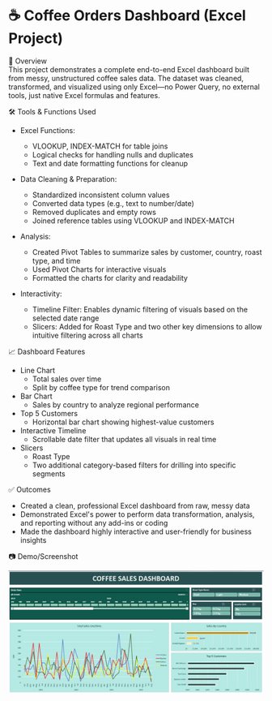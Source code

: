 # ☕ Coffee Orders Dashboard (Excel Project)  
  
📌 Overview  
This project demonstrates a complete end-to-end Excel dashboard built from messy, unstructured coffee sales data. The dataset was cleaned, transformed, and visualized using only Excel—no Power Query, no external tools, just native Excel formulas and features.  
  
🛠️ Tools & Functions Used  
  
- Excel Functions:  
  - VLOOKUP, INDEX-MATCH for table joins  
  - Logical checks for handling nulls and duplicates  
  - Text and date formatting functions for cleanup  
  
- Data Cleaning & Preparation:  
  - Standardized inconsistent column values  
  - Converted data types (e.g., text to number/date)  
  - Removed duplicates and empty rows  
  - Joined reference tables using VLOOKUP and INDEX-MATCH  
  
- Analysis:  
  - Created Pivot Tables to summarize sales by customer, country, roast type, and time  
  - Used Pivot Charts for interactive visuals  
  - Formatted the charts for clarity and readability  
  
- Interactivity:  
  - Timeline Filter: Enables dynamic filtering of visuals based on the selected date range  
  - Slicers: Added for Roast Type and two other key dimensions to allow intuitive filtering across all charts  
  
    
📈 Dashboard Features  
  
- Line Chart  
   - Total sales over time  
   - Split by coffee type for trend comparison  
- Bar Chart  
   - Sales by country to analyze regional performance  
- Top 5 Customers  
   - Horizontal bar chart showing highest-value customers  
- Interactive Timeline  
   - Scrollable date filter that updates all visuals in real time  
- Slicers  
   - Roast Type  
   - Two additional category-based filters for drilling into specific segments  
  
✅ Outcomes  
  
- Created a clean, professional Excel dashboard from raw, messy data  
- Demonstrated Excel's power to perform data transformation, analysis, and reporting without any add-ins or coding  
- Made the dashboard highly interactive and user-friendly for business insights  
  
📷 Demo/Screenshot  

![Dashboard Previw](https://github.com/divyabadwal/Coffee-Sales-Excel/blob/main/Coffee%20Orders.png)
